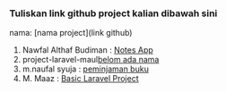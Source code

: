 ### Tuliskan link github project kalian dibawah sini  

nama: [nama project](link github) 

1. Nawfal Althaf Budiman : [Notes App](https://github.com/Althaf-Budiman/NotesAppLaravel)
2. project-laravel-maul[belom ada nama](https://github.com/maulzzzaqi/project-laravel-maul)  
3. m.naufal syuja : [peminjaman buku](https://github.com/petelpop/peminjaman_buku.git)  
4. M. Maaz : [Basic Laravel Project](https://github.com/maazshakeel/basic-laravel-project)
